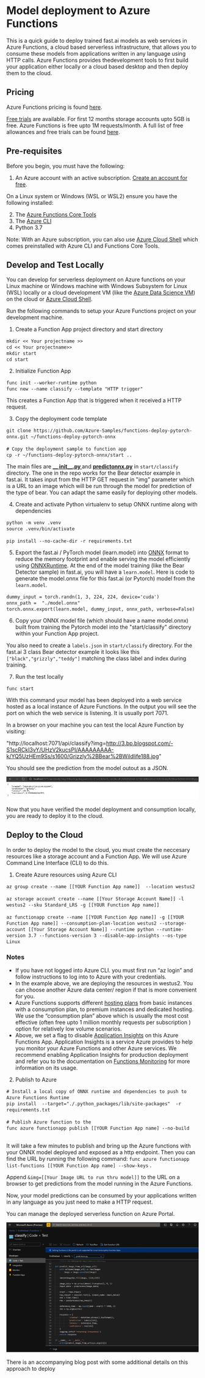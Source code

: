 # Model deployment to Azure Functions

This is a quick guide to deploy trained fast.ai models as web services in Azure Functions, a cloud based serverless infrastructure, that allows you to consume these models from applications written in any language using HTTP calls. Azure Functions provides thedevelopment tools to first  build your application either locally or a cloud based desktop and then deploy them to the cloud. 

## Pricing
Azure Functions pricing is found [here](https://azure.microsoft.com/pricing/details/functions/). 

[Free trials](https://azure.microsoft.com/free/) are available. For first 12 months storage accounts upto 5GB is free. Azure Functions is free upto 1M requests/month. A full list of free allowances and free trials can be found [here](https://azure.microsoft.com/free/). 

## Pre-requisites

Before you begin, you must have the following:

1. An Azure account with an active subscription. [Create an account for free](https://azure.microsoft.com/free).

On a Linux system or Windows (WSL or WSL2) ensure you have the following installed:

2. The [Azure Functions Core Tools](https://docs.microsoft.com/en-us/azure/azure-functions/functions-run-local#v2)
3. The [Azure CLI](https://docs.microsoft.com/en-us/cli/azure/install-azure-cli) 
4. Python 3.7

Note: With an Azure subscription, you can also use [Azure Cloud Shell](https://shell.azure.com/) which comes preinstalled with Azure CLI and Functions Core Tools. 

## Develop and Test Locally

You can develop for serverless deployment on Azure functions on your Linux machine or Windows machine with Windows Subsystem for Linux (WSL) locally or a cloud development VM (like the [Azure Data Science VM](http://aka.ms/dsvm])) on the cloud or [Azure Cloud Shell](https://shell.azure.com/). 

Run the following commands to setup your Azure Functions project on your development machine.

1. Create a Function App project directory and start directory

```
mkdir << Your projectname >>
cd << Your projectname>>
mkdir start
cd start
```

2. Initialize Function App

```
func init --worker-runtime python
func new --name classify --template "HTTP trigger"
```

This creates a Function App that is triggered when it received a HTTP request. 

3. Copy the deployment code template
```
git clone https://github.com/Azure-Samples/functions-deploy-pytorch-onnx.git ~/functions-deploy-pytorch-onnx

# Copy the deployment sample to function app
cp -r ~/functions-deploy-pytorch-onnx/start ..

```
The main files are **[ __ init__.py ](https://github.com/Azure-Samples/functions-deploy-pytorch-onnx/blob/main/start/classify/__init__.py)** and **[predictonnx.py](https://github.com/Azure-Samples/functions-deploy-pytorch-onnx/blob/main/start/classify/predictonnx.py)** in ```start/classify``` directory. The one in the repo works for the Bear detector example in fast.ai. It takes input from the HTTP GET request in "img" parameter which is a URL to an image which will be run through the model for prediction of the type of bear.  You can adapt the same easily for deploying other models.

4. Create and activate Python virtualenv to setup ONNX runtime along with dependencies

```
python -m venv .venv
source .venv/bin/activate

pip install --no-cache-dir -r requirements.txt  
```

5. Export the fast.ai / PyTorch model (learn.model) into [ONNX](http://onnx.ai) format to reduce the memory footprint and enable serving the model efficiently using [ONNXRuntime](https://github.com/microsoft/onnxruntime). At the end of the model training (like the Bear Detector sample) in fast.ai, you will have a ```learn.model```. Here is code to generate the model.onnx file for this fast.ai (or Pytorch) model from the ```learn.model```.

```
dummy_input = torch.randn(1, 3, 224, 224, device='cuda')
onnx_path =  "./model.onnx"
torch.onnx.export(learn.model, dummy_input, onnx_path, verbose=False)
```

6. Copy your ONNX model file (which should have a name model.onnx)  built from training the Pytorch model into  the "start/classify" directory within your Function App project. 


You also need to create a ```labels.json``` in ```start/classify``` directory. For the fast.ai 3 class Bear detector example it looks like this ```["black","grizzly","teddy"]``` matching the class label and index during training. 

7. Run the test locally

```
func start
```
With this command your model has been deployed into a web service hosted as a local instance of Azure Functions. In the output you will see the port on which the web service is listening. It is usually port 7071. 

In a browser on your machine you can test the local Azure Function by visiting: 

"http://localhost:7071/api/classify?img=http://3.bp.blogspot.com/-S1scRCkI3vY/UHzV2kucsPI/AAAAAAAAA-k/YQ5UzHEm9Ss/s1600/Grizzly%2BBear%2BWildlife188.jpg"

You should see the prediction from the model outout as a JSON. 

<img alt="TestOutput" src="images/azure_functions/testOutput.jpg" class="screenshot">

Now that you have verified the model deployment and consumption locally, you are ready to deploy it to the cloud. 

## Deploy to the Cloud

In order to deploy the model to the cloud, you must create the neccesary resources like a storage account and a Function App. We will use Azure Command Line Interface (CLI) to do this. 

1. Create Azure resources using Azure CLI

```
az group create --name [[YOUR Function App name]]  --location westus2

az storage account create --name [[Your Storage Account Name]] -l westus2 --sku Standard_LRS -g [[YOUR Function App name]]

az functionapp create --name [[YOUR Function App name]] -g [[YOUR Function App name]] --consumption-plan-location westus2 --storage-account [[Your Storage Account Name]] --runtime python --runtime-version 3.7 --functions-version 3 --disable-app-insights --os-type Linux
```

### Notes

* If you have not logged into Azure CLI. you must first run “az login” and follow instructions to log into to Azure with your credentials. 
* In the example above, we are deploying the resources in westus2. You can choose another Azure data center/ region if that is more convenient for you. 
* Azure Functions supports different [hosting plans](https://docs.microsoft.com/azure/azure-functions/functions-scale) from basic instances with a consumption plan, to premium instances and dedicated hosting. We use the “consumption plan” above which is usually the most cost effective (often free upto 1 million monthly requests per subscription ) option for relatively low volume scenarios.
*  Above, we set a flag to disable [Application Insights](https://docs.microsoft.com/azure/azure-monitor/app/app-insights-overview) on this Azure Functions App. Application Insights is a service Azure provides to help you monitor your Azure Functions and other Azure services. We recommend enabling Application Insights for production deployment and refer you to the documentation on [Functions Monitoring](https://docs.microsoft.com/azure/azure-functions/functions-monitoring) for more information on its usage.


2. Publish to Azure

```
# Install a local copy of ONNX runtime and dependencies to push to Azure Functions Runtime
pip install  --target="./.python_packages/lib/site-packages"  -r requirements.txt

# Publish Azure function to the 
func azure functionapp publish [[YOUR Function App name] --no-build


```

It will take a few minutes to publish and bring up the Azure functions with your ONNX model deployed and exposed as a http endpoint.  Then you can find the URL by running the following command:  ```func azure functionapp list-functions [[YOUR Function App name] --show-keys``` . 

Append ```&img=[[Your Image URL to run thru model]]``` to the URL on a browser to get predictions from the model running in the Azure Functions. 

Now, your model predictions can be consumed by your applications written in any language as you just need to make a HTTP request. 

You can manage the deployed serverless function on Azure Portal. 

<img alt="AzurePortal" src="images/azure_functions/Portal.jpg" class="screenshot">

There is an accompanying blog post with some additional details on this approach to deploy 